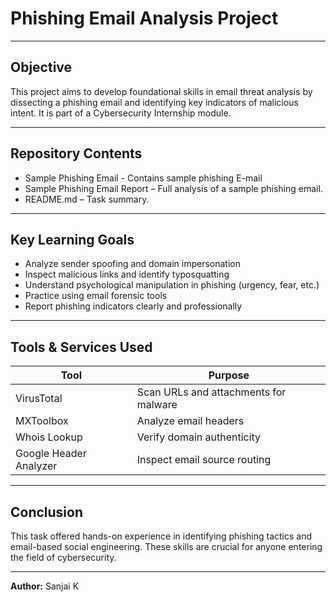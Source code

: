 # Phishing Email Analysis Project

---

## Objective

This project aims to develop foundational skills in email threat analysis by dissecting a phishing email and identifying key indicators of malicious intent. It is part of a Cybersecurity Internship module.

---

## Repository Contents

* Sample Phishing Email - Contains sample phishing E-mail
* Sample Phishing Email Report – Full analysis of a sample phishing email.
* README.md – Task summary.

---

## Key Learning Goals

* Analyze sender spoofing and domain impersonation
* Inspect malicious links and identify typosquatting
* Understand psychological manipulation in phishing (urgency, fear, etc.)
* Practice using email forensic tools
* Report phishing indicators clearly and professionally

---

## Tools & Services Used

| Tool                                                                         | Purpose                                         |
| ---------------------------------------------------------------------------- | ----------------------------------------------- |
|  VirusTotal                                                                  | Scan URLs and attachments for malware           |
|  MXToolbox                                                                   | Analyze email headers                           |
|  Whois Lookup                                                                | Verify domain authenticity                      |
|  Google Header Analyzer                                                      | Inspect email source routing                    |

---

## Conclusion

This task offered hands-on experience in identifying phishing tactics and email-based social engineering. These skills are crucial for anyone entering the field of cybersecurity.

---

**Author:**
Sanjai K
